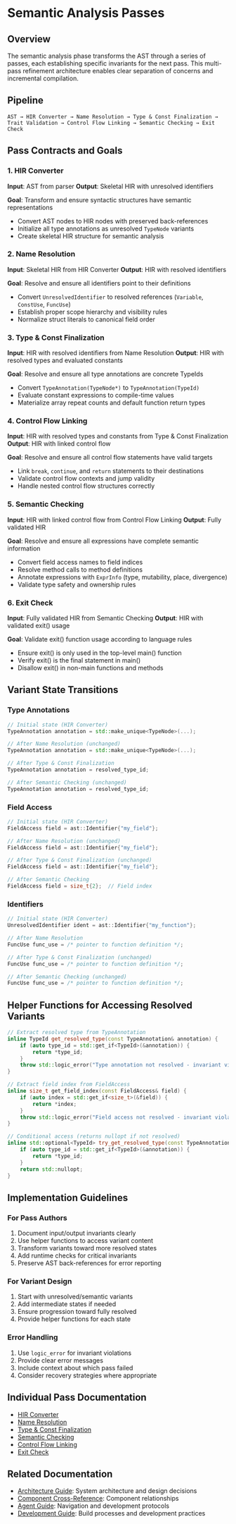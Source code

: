 # Semantic Analysis Passes

## Overview

The semantic analysis phase transforms the AST through a series of passes, each establishing specific invariants for the next pass. This multi-pass refinement architecture enables clear separation of concerns and incremental compilation.

## Pipeline

```
AST → HIR Converter → Name Resolution → Type & Const Finalization → Trait Validation → Control Flow Linking → Semantic Checking → Exit Check
```

## Pass Contracts and Goals

### 1. HIR Converter
**Input**: AST from parser
**Output**: Skeletal HIR with unresolved identifiers

**Goal**: Transform and ensure syntactic structures have semantic representations
- Convert AST nodes to HIR nodes with preserved back-references
- Initialize all type annotations as unresolved `TypeNode` variants
- Create skeletal HIR structure for semantic analysis

### 2. Name Resolution
**Input**: Skeletal HIR from HIR Converter
**Output**: HIR with resolved identifiers

**Goal**: Resolve and ensure all identifiers point to their definitions
- Convert `UnresolvedIdentifier` to resolved references (`Variable`, `ConstUse`, `FuncUse`)
- Establish proper scope hierarchy and visibility rules
- Normalize struct literals to canonical field order

### 3. Type & Const Finalization
**Input**: HIR with resolved identifiers from Name Resolution
**Output**: HIR with resolved types and evaluated constants

**Goal**: Resolve and ensure all type annotations are concrete TypeIds
- Convert `TypeAnnotation(TypeNode*)` to `TypeAnnotation(TypeId)`
- Evaluate constant expressions to compile-time values
- Materialize array repeat counts and default function return types

### 4. Control Flow Linking
**Input**: HIR with resolved types and constants from Type & Const Finalization
**Output**: HIR with linked control flow

**Goal**: Resolve and ensure all control flow statements have valid targets
- Link `break`, `continue`, and `return` statements to their destinations
- Validate control flow contexts and jump validity
- Handle nested control flow structures correctly

### 5. Semantic Checking
**Input**: HIR with linked control flow from Control Flow Linking
**Output**: Fully validated HIR

**Goal**: Resolve and ensure all expressions have complete semantic information
- Convert field access names to field indices
- Resolve method calls to method definitions
- Annotate expressions with `ExprInfo` (type, mutability, place, divergence)
- Validate type safety and ownership rules

### 6. Exit Check
**Input**: Fully validated HIR from Semantic Checking
**Output**: HIR with validated exit() usage

**Goal**: Validate exit() function usage according to language rules
- Ensure exit() is only used in the top-level main() function
- Verify exit() is the final statement in main()
- Disallow exit() in non-main functions and methods

## Variant State Transitions

### Type Annotations
```cpp
// Initial state (HIR Converter)
TypeAnnotation annotation = std::make_unique<TypeNode>(...);

// After Name Resolution (unchanged)
TypeAnnotation annotation = std::make_unique<TypeNode>(...);

// After Type & Const Finalization
TypeAnnotation annotation = resolved_type_id;

// After Semantic Checking (unchanged)
TypeAnnotation annotation = resolved_type_id;
```

### Field Access
```cpp
// Initial state (HIR Converter)
FieldAccess field = ast::Identifier{"my_field"};

// After Name Resolution (unchanged)
FieldAccess field = ast::Identifier{"my_field"};

// After Type & Const Finalization (unchanged)
FieldAccess field = ast::Identifier{"my_field"};

// After Semantic Checking
FieldAccess field = size_t{2};  // Field index
```

### Identifiers
```cpp
// Initial state (HIR Converter)
UnresolvedIdentifier ident = ast::Identifier{"my_function"};

// After Name Resolution
FuncUse func_use = /* pointer to function definition */;

// After Type & Const Finalization (unchanged)
FuncUse func_use = /* pointer to function definition */;

// After Semantic Checking (unchanged)
FuncUse func_use = /* pointer to function definition */;
```

## Helper Functions for Accessing Resolved Variants

```cpp
// Extract resolved type from TypeAnnotation
inline TypeId get_resolved_type(const TypeAnnotation& annotation) {
    if (auto type_id = std::get_if<TypeId>(&annotation)) {
        return *type_id;
    }
    throw std::logic_error("Type annotation not resolved - invariant violation");
}

// Extract field index from FieldAccess
inline size_t get_field_index(const FieldAccess& field) {
    if (auto index = std::get_if<size_t>(&field)) {
        return *index;
    }
    throw std::logic_error("Field access not resolved - invariant violation");
}

// Conditional access (returns nullopt if not resolved)
inline std::optional<TypeId> try_get_resolved_type(const TypeAnnotation& annotation) {
    if (auto type_id = std::get_if<TypeId>(&annotation)) {
        return *type_id;
    }
    return std::nullopt;
}
```

## Implementation Guidelines

### For Pass Authors
1. Document input/output invariants clearly
2. Use helper functions to access variant content
3. Transform variants toward more resolved states
4. Add runtime checks for critical invariants
5. Preserve AST back-references for error reporting

### For Variant Design
1. Start with unresolved/semantic variants
2. Add intermediate states if needed
3. Ensure progression toward fully resolved
4. Provide helper functions for each state

### Error Handling
1. Use `logic_error` for invariant violations
2. Provide clear error messages
3. Include context about which pass failed
4. Consider recovery strategies where appropriate

## Individual Pass Documentation

- [HIR Converter](hir-converter.md)
- [Name Resolution](name-resolution.md)
- [Type & Const Finalization](type-resolution.md)
- [Semantic Checking](semantic-checking.md)
- [Control Flow Linking](control-flow-linking.md)
- [Exit Check](../../src/semantic/pass/exit_check.md)

## Related Documentation

- [Architecture Guide](../../architecture.md): System architecture and design decisions
- [Component Cross-Reference](../../component-cross-reference.md): Component relationships
- [Agent Guide](../../agent-guide.md): Navigation and development protocols
- [Development Guide](../../development.md): Build processes and development practices